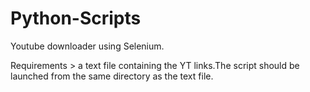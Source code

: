 # Python-Scripts
Youtube downloader using Selenium.

Requirements > a text file containing the YT links.The script should be launched from the same directory as the text file.
